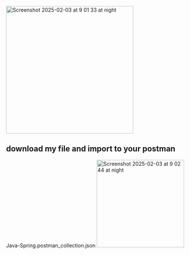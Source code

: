 <img width="348" alt="Screenshot 2025-02-03 at 9 01 33 at night" src="https://github.com/user-attachments/assets/cd2192cf-e3bb-450b-a663-0416f4c99cb8" />

## download my file and import to your postman 
Java-Spring.postman_collection.json 
<img width="239" alt="Screenshot 2025-02-03 at 9 02 44 at night" src="https://github.com/user-attachments/assets/5e40e229-9cec-44ed-98ba-620eb19ea57e" />
